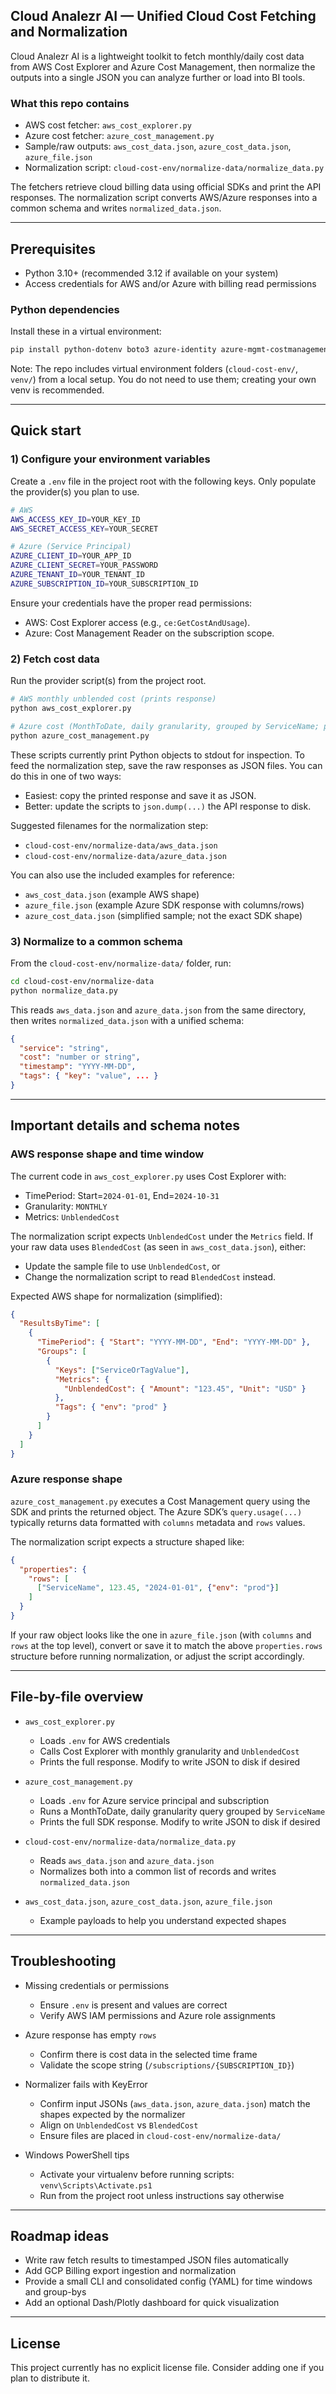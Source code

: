 ## Cloud Analezr AI — Unified Cloud Cost Fetching and Normalization

Cloud Analezr AI is a lightweight toolkit to fetch monthly/daily cost data from AWS Cost Explorer and Azure Cost Management, then normalize the outputs into a single JSON you can analyze further or load into BI tools.

### What this repo contains
- AWS cost fetcher: `aws_cost_explorer.py`
- Azure cost fetcher: `azure_cost_management.py`
- Sample/raw outputs: `aws_cost_data.json`, `azure_cost_data.json`, `azure_file.json`
- Normalization script: `cloud-cost-env/normalize-data/normalize_data.py`

The fetchers retrieve cloud billing data using official SDKs and print the API responses. The normalization script converts AWS/Azure responses into a common schema and writes `normalized_data.json`.

---

## Prerequisites
- Python 3.10+ (recommended 3.12 if available on your system)
- Access credentials for AWS and/or Azure with billing read permissions

### Python dependencies
Install these in a virtual environment:

```bash
pip install python-dotenv boto3 azure-identity azure-mgmt-costmanagement
```

Note: The repo includes virtual environment folders (`cloud-cost-env/`, `venv/`) from a local setup. You do not need to use them; creating your own venv is recommended.

---

## Quick start

### 1) Configure your environment variables
Create a `.env` file in the project root with the following keys. Only populate the provider(s) you plan to use.

```bash
# AWS
AWS_ACCESS_KEY_ID=YOUR_KEY_ID
AWS_SECRET_ACCESS_KEY=YOUR_SECRET

# Azure (Service Principal)
AZURE_CLIENT_ID=YOUR_APP_ID
AZURE_CLIENT_SECRET=YOUR_PASSWORD
AZURE_TENANT_ID=YOUR_TENANT_ID
AZURE_SUBSCRIPTION_ID=YOUR_SUBSCRIPTION_ID
```

Ensure your credentials have the proper read permissions:
- AWS: Cost Explorer access (e.g., `ce:GetCostAndUsage`).
- Azure: Cost Management Reader on the subscription scope.

### 2) Fetch cost data

Run the provider script(s) from the project root.

```bash
# AWS monthly unblended cost (prints response)
python aws_cost_explorer.py

# Azure cost (MonthToDate, daily granularity, grouped by ServiceName; prints response)
python azure_cost_management.py
```

These scripts currently print Python objects to stdout for inspection. To feed the normalization step, save the raw responses as JSON files. You can do this in one of two ways:

- Easiest: copy the printed response and save it as JSON.
- Better: update the scripts to `json.dump(...)` the API response to disk.

Suggested filenames for the normalization step:
- `cloud-cost-env/normalize-data/aws_data.json`
- `cloud-cost-env/normalize-data/azure_data.json`

You can also use the included examples for reference:
- `aws_cost_data.json` (example AWS shape)
- `azure_file.json` (example Azure SDK response with columns/rows)
- `azure_cost_data.json` (simplified sample; not the exact SDK shape)

### 3) Normalize to a common schema

From the `cloud-cost-env/normalize-data/` folder, run:

```bash
cd cloud-cost-env/normalize-data
python normalize_data.py
```

This reads `aws_data.json` and `azure_data.json` from the same directory, then writes `normalized_data.json` with a unified schema:

```json
{
  "service": "string",
  "cost": "number or string",
  "timestamp": "YYYY-MM-DD",
  "tags": { "key": "value", ... }
}
```

---

## Important details and schema notes

### AWS response shape and time window
The current code in `aws_cost_explorer.py` uses Cost Explorer with:
- TimePeriod: Start=`2024-01-01`, End=`2024-10-31`
- Granularity: `MONTHLY`
- Metrics: `UnblendedCost`

The normalization script expects `UnblendedCost` under the `Metrics` field. If your raw data uses `BlendedCost` (as seen in `aws_cost_data.json`), either:
- Update the sample file to use `UnblendedCost`, or
- Change the normalization script to read `BlendedCost` instead.

Expected AWS shape for normalization (simplified):

```json
{
  "ResultsByTime": [
    {
      "TimePeriod": { "Start": "YYYY-MM-DD", "End": "YYYY-MM-DD" },
      "Groups": [
        {
          "Keys": ["ServiceOrTagValue"],
          "Metrics": {
            "UnblendedCost": { "Amount": "123.45", "Unit": "USD" }
          },
          "Tags": { "env": "prod" }
        }
      ]
    }
  ]
}
```

### Azure response shape
`azure_cost_management.py` executes a Cost Management query using the SDK and prints the returned object. The Azure SDK’s `query.usage(...)` typically returns data formatted with `columns` metadata and `rows` values.

The normalization script expects a structure shaped like:

```json
{
  "properties": {
    "rows": [
      ["ServiceName", 123.45, "2024-01-01", {"env": "prod"}]
    ]
  }
}
```

If your raw object looks like the one in `azure_file.json` (with `columns` and `rows` at the top level), convert or save it to match the above `properties.rows` structure before running normalization, or adjust the script accordingly.

---

## File-by-file overview

- `aws_cost_explorer.py`
  - Loads `.env` for AWS credentials
  - Calls Cost Explorer with monthly granularity and `UnblendedCost`
  - Prints the full response. Modify to write JSON to disk if desired

- `azure_cost_management.py`
  - Loads `.env` for Azure service principal and subscription
  - Runs a MonthToDate, daily granularity query grouped by `ServiceName`
  - Prints the full SDK response. Modify to write JSON to disk if desired

- `cloud-cost-env/normalize-data/normalize_data.py`
  - Reads `aws_data.json` and `azure_data.json`
  - Normalizes both into a common list of records and writes `normalized_data.json`

- `aws_cost_data.json`, `azure_cost_data.json`, `azure_file.json`
  - Example payloads to help you understand expected shapes

---

## Troubleshooting

- Missing credentials or permissions
  - Ensure `.env` is present and values are correct
  - Verify AWS IAM permissions and Azure role assignments

- Azure response has empty `rows`
  - Confirm there is cost data in the selected time frame
  - Validate the scope string (`/subscriptions/{SUBSCRIPTION_ID}`)

- Normalizer fails with KeyError
  - Confirm input JSONs (`aws_data.json`, `azure_data.json`) match the shapes expected by the normalizer
  - Align on `UnblendedCost` vs `BlendedCost`
  - Ensure files are placed in `cloud-cost-env/normalize-data/`

- Windows PowerShell tips
  - Activate your virtualenv before running scripts: `venv\Scripts\Activate.ps1`
  - Run from the project root unless instructions say otherwise

---

## Roadmap ideas
- Write raw fetch results to timestamped JSON files automatically
- Add GCP Billing export ingestion and normalization
- Provide a small CLI and consolidated config (YAML) for time windows and group-bys
- Add an optional Dash/Plotly dashboard for quick visualization

---

## License
This project currently has no explicit license file. Consider adding one if you plan to distribute it.

